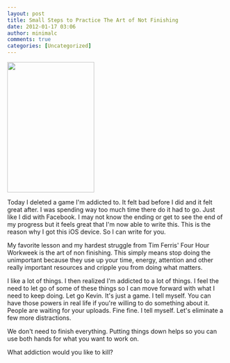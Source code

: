 ```yaml
---
layout: post
title: Small Steps to Practice The Art of Not Finishing
date: 2012-01-17 03:06
author: minimalc
comments: true
categories: [Uncategorized]
---
```

<a href="http://minimalchanges.com/small-steps-to-practice-the-art-of-not-finishing/photo-dec-16-9-10-37-am/" rel="attachment wp-att-1531"><img title="Photo Dec 16, 9 10 37 AM" src="http://minimalchanges.com/blog/wp-content/uploads/2012/01/Photo-Dec-16-9-10-37-AM-200x300.png" alt="" width="200" height="300" /></a>

Today I deleted a game I'm addicted to. It felt bad before I did and it felt great after. I was spending way too much time there do it had to go. Just like I did with Facebook. I may not know the ending or get to see the end of my progress but it feels great that I'm now able to write this. This is the reason why I got this iOS device. So I can write for you.

My favorite lesson and my hardest struggle from Tim Ferris' Four Hour Workweek is the art of non finishing. This simply means stop doing the unimportant because they use up your time, energy, attention and other really important resources and cripple you from doing what matters.

I like a lot of things. I then realized I'm addicted to a lot of things. I feel the need to let go of some of these things so I can move forward with what I need to keep doing. Let go Kevin. It's just a game. I tell myself. You can have those powers in real life if you're willing to do something about it. People are waiting for your uploads. Fine fine. I tell myself. Let's eliminate a few more distractions.

We don't need to finish everything. Putting things down helps so you can use both hands for what you want to work on.

What addiction would you like to kill?
